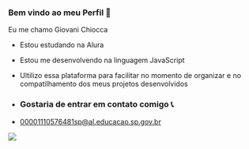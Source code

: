 ### Bem vindo ao meu Perfil 👋

Eu me chamo Giovani Chiocca

- Estou estudando na Alura
- Estou me desenvolvendo na linguagem JavaScript
- Ultilizo essa plataforma para facilitar no momento de organizar e no compatilhamento dos meus projetos desenvolvidos

- ### Gostaria de entrar em contato comigo 📞

- 00001110576481sp@al.educacao.sp.gov.br



![](https://media1.tenor.com/m/0lcRtGPO8uAAAAAd/good.gif)
